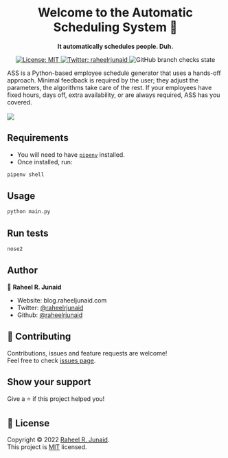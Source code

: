 <h1 align="center">Welcome to the Automatic Scheduling System 📆</h1>
<p align="center"><strong>It automatically schedules people. Duh.</strong></p>
<p align="center">
  <a href="https://choosealicense.com/licenses/mit/" target="_blank">
    <img alt="License: MIT" src="https://img.shields.io/badge/License-MIT-yellow.svg" />
  </a>
  <a href="https://twitter.com/raheelrjunaid" target="_blank">
    <img alt="Twitter: raheelrjunaid" src="https://img.shields.io/twitter/follow/raheelrjunaid.svg?style=social" />
  </a>
  <img alt="GitHub branch checks state" src="https://img.shields.io/github/checks-status/raheelrjunaid/automatic-scheduling-system/main">
</p>
ASS is a Python-based employee schedule generator that uses a hands-off approach. Minimal feedback is required by the user; they adjust the parameters, the algorithms take care of the rest. If your employees have fixed hours, days off, extra availability, or are always required, ASS has you covered.
<br><br>
<img src="https://user-images.githubusercontent.com/60077374/148492381-b34a8cd8-d987-43c4-971b-8babe1e3c49d.png">

## Requirements
- You will need to have [`pipenv`](https://pypi.org/project/pipenv/) installed.
- Once installed, run:
```sh
pipenv shell
```

## Usage

```sh
python main.py
```

## Run tests

```sh
nose2
```

## Author

👤 **Raheel R. Junaid**

* Website: blog.raheeljunaid.com
* Twitter: [@raheelrjunaid](https://twitter.com/raheelrjunaid)
* Github: [@raheelrjunaid](https://github.com/raheelrjunaid)

## 🤝 Contributing

Contributions, issues and feature requests are welcome!<br />Feel free to check [issues page](https://github.com/raheelrjunaid/automatic-scheduling-system/issues). 

## Show your support

Give a ⭐️ if this project helped you!

## 📝 License

Copyright © 2022 [Raheel R. Junaid](https://github.com/raheelrjunaid).<br />
This project is [MIT](https://choosealicense.com/licenses/mit/) licensed.
